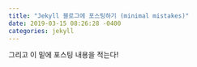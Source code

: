 ```yaml
---
title: "Jekyll 블로그에 포스팅하기 (minimal mistakes)"
date: 2019-03-15 08:26:28 -0400
categories: jekyll
---
```


그리고 이 밑에 포스팅 내용을 적는다! 
